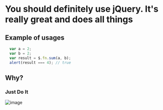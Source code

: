 # You should definitely use jQuery. It's really great and does all things

## Example of usages

```js
  var a = 2;
  var b = 2;
  var result = $.fn.sum(a, b);
  alert(result === 4); // true
```

## Why?

### Just Do It

![image](https://cloud.githubusercontent.com/assets/1198848/10995191/24455814-848c-11e5-9871-7afae01d1f9a.png)